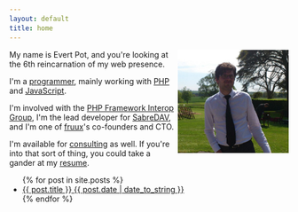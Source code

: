 ```yaml
---
layout: default
title: home
---
```


<img src="resources/images/evert/evert.png" style="width: 200px; float: right"/>

My name is Evert Pot, and you're looking at the 6th reincarnation of my web
presence.

I'm a [programmer](http://github.com/evert), mainly working with
[PHP](http://php.net/) and [JavaScript](https://developer.mozilla.org/en-US/docs/JavaScript).

I'm involved with the [PHP Framework Interop Group](http://www.php-fig.org/faq/),
I'm the lead developer for [SabreDAV](http://code.google.com/p/sabredav/),
and I'm one of [fruux](https://fruux.com/)'s co-founders and CTO.

I'm available for [consulting](mailto:evert@rooftopsolutions.nl) as well. If
you're into that sort of thing, you could take a gander at my
[resume](resources/resume/resume-dec-2012.pdf).

<ul>
{% for post in site.posts %}
    <li>
        <a href="{{ post.url }}">{{ post.title }}
            <time>
                {{ post.date | date_to_string }}
            </time>
        </a>
    </li>
    {% endfor %}
</ul>
